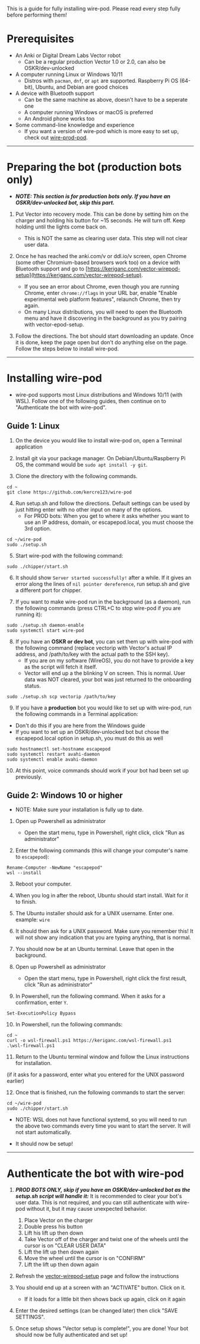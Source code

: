 This is a guide for fully installing wire-pod. Please read every step fully before performing them!

# Prerequisites
* An Anki or Digital Dream Labs Vector robot
    - Can be a regular production Vector 1.0 or 2.0, can also be OSKR/dev-unlocked
* A computer running Linux or Windows 10/11
    - Distros with `pacman`, `dnf`, or `apt` are supported. Raspberry Pi OS (64-bit), Ubuntu, and Debian are good choices
* A device with Bluetooth support
    - Can be the same machine as above, doesn't have to be a seperate one
    - A computer running Windows or macOS is preferred
    - An Android phone works too
* Some command-line knowledge and experience
    - If you want a version of wire-pod which is more easy to set up, check out [wire-prod-pod](https://github.com/kercre123/wire-prod-pod).

***

# Preparing the bot (production bots only)

- ***NOTE: This section is for production bots only. If you have an OSKR/dev-unlocked bot, skip this part.***

1. Put Vector into recovery mode. This can be done by setting him on the charger and holding his button for ~15 seconds. He will turn off. Keep holding until the lights come back on.
    - This is NOT the same as clearing user data. This step will not clear user data.

2. Once he has reached the anki.com/v or ddl.io/v screen, open Chrome (some other Chromium-based browsers work too) on a device with Bluetooth support and go to [https://keriganc.com/vector-wirepod-setup](https://keriganc.com/vector-wirepod-setup).
    - If you see an error about Chrome, even though you are running Chrome, enter `chrome://flags` in your URL bar, enable "Enable experimental web platform features", relaunch Chrome, then try again.
    - On many Linux distributions, you will need to open the Bluetooth menu and have it discovering in the background as you try pairing with vector-epod-setup.

3. Follow the directions. The bot should start downloading an update. Once it is done, keep the page open but don't do anything else on the page. Follow the steps below to install wire-pod.

***

# Installing wire-pod

- wire-pod supports most Linux distributions and Windows 10/11 (with WSL). Follow one of the following guides, then continue on to "Authenticate the bot with wire-pod".

## Guide 1: Linux

1. On the device you would like to install wire-pod on, open a Terminal application

2. Install git via your package manager. On Debian/Ubuntu/Raspberry Pi OS, the command would be `sudo apt install -y git`.

3. Clone the directory with the following commands.

```
cd ~
git clone https://github.com/kercre123/wire-pod
```

4. Run setup.sh and follow the directions. Default settings can be used by just hitting enter with no other input on many of the options.
    - For PROD bots: When you get to where it asks whether you want to use an IP address, domain, or escapepod.local, you must choose the 3rd option.

```
cd ~/wire-pod
sudo ./setup.sh
```

5. Start wire-pod with the following command:

```
sudo ./chipper/start.sh
```

6. It should show `Server started successfully!` after a while. If it gives an error along the lines of `nil pointer dereference`, run setup.sh and give a different port for chipper.

7. If you want to make wire-pod run in the background (as a daemon), run the following commands (press CTRL+C to stop wire-pod if you are running it):

```
sudo ./setup.sh daemon-enable
sudo systemctl start wire-pod
```

8. If you have an **OSKR or dev bot**, you can set them up with wire-pod with the following command (replace vectorip with Vector's actual IP address, and /path/to/key with the actual path to the SSH key).
    -  If you are on my software (WireOS), you do not have to provide a key as the script will fetch it itself.
    -  Vector will end up a the blinking V on screen. This is normal. User data was NOT cleared, your bot was just returned to the onboarding status.

```
sudo ./setup.sh scp vectorip /path/to/key
```

9. If you have a **production** bot you would like to set up with wire-pod, run the following commands in a Terminal application:

* Don't do this if you are here from the Windows guide
* If you want to set up an OSKR/dev-unlocked bot but chose the escapepod.local option in setup.sh, you must do this as well

```
sudo hostnamectl set-hostname escapepod
sudo systemctl restart avahi-daemon
sudo systemctl enable avahi-daemon
```

10. At this point, voice commands should work if your bot had been set up previously.

## Guide 2: Windows 10 or higher

- NOTE: Make sure your installation is fully up to date.

1. Open up Powershell as administrator
	-	Open the start menu, type in Powershell, right click, click "Run as administrator"

2. Enter the following commands (this will change your computer's name to `escapepod`):

```
Rename-Computer -NewName "escapepod"
wsl --install
```

3. Reboot your computer.

4. When you log in after the reboot, Ubuntu should start install. Wait for it to finish.

5. The Ubuntu installer should ask for a UNIX username. Enter one. example: `wire`

6. It should then ask for a UNIX password. Make sure you remember this! It will not show any indication that you are typing anything, that is normal.

7. You should now be at an Ubuntu terminal. Leave that open in the background.

8. Open up Powershell as administrator
	-	Open the start menu, type in Powershell, right click the first result, click "Run as administrator"

9. In Powershell, run the following command. When it asks for a confirmation, enter `Y`.

```
Set-ExecutionPolicy Bypass
```

10. In Powershell, run the following commands:

```
cd ~
curl -o wsl-firewall.ps1 https://keriganc.com/wsl-firewall.ps1
.\wsl-firewall.ps1
```

11. Return to the Ubuntu terminal window and follow the Linux instructions for installation.

(if it asks for a password, enter what you entered for the UNIX password earlier)

12. Once that is finished, run the following commands to start the server:

```
cd ~/wire-pod
sudo ./chipper/start.sh
```

* NOTE: WSL does not have functional systemd, so you will need to run the above two commands every time you want to start the server. It will not start automatically.

- It should now be setup!

***

# Authenticate the bot with wire-pod

1. ***PROD BOTS ONLY, skip if you have an OSKR/dev-unlocked bot as the setup.sh script will handle it:*** It is recommended to clear your bot's user data. This is not required, and you can still authenticate with wire-pod without it, but it may cause unexpected behavior.
    1.  Place Vector on the charger
    2.  Double press his button
    3.  Lift his lift up then down
    4.  Take Vector off of the charger and twist one of the wheels until the cursor is on "CLEAR USER DATA"
    5.  Lift the lift up then down again
    6.  Move the wheel until the cursor is on "CONFIRM"
    7.  Lift the lift up then down again

2. Refresh the [vector-wirepod-setup](https://keriganc.com/vector-wirepod-setup) page and follow the instructions

3. You should end up at a screen with an "ACTIVATE" button. Click on it.
    -   If it loads for a little bit then shows back up again, click on it again

4. Enter the desired settings (can be changed later) then click "SAVE SETTINGS".

5. Once setup shows "Vector setup is complete!", you are done! Your bot should now be fully authenticated and set up!